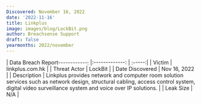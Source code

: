 ```yaml
---
Discovered: November 16, 2022
date: '2022-11-16'
title: Linkplus
image: images/blog/LockBit.png
author: Breachsense Support
draft: false
yearmonths: 2022/november
---
```


| Data Breach Report------------:     |:-------------:    | :-----:|
| Victim      | linkplus.com.hk      | 
| Threat Actor      | LockBit      | 
| Date Discovered      | Nov 16, 2022      | 
| Description      | Linkplus provides network and computer room solution services such as network design, structural cabling, access control system, digital video surveillance system and voice over IP solutions.      | 
| Leak Size      | N/A      | 

